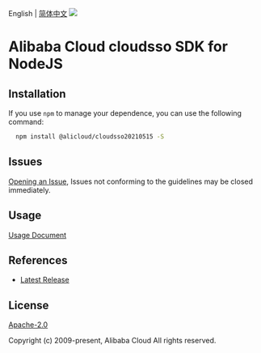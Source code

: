English | [简体中文](README-CN.md)
![](https://aliyunsdk-pages.alicdn.com/icons/AlibabaCloud.svg)

# Alibaba Cloud cloudsso SDK for NodeJS

## Installation
If you use `npm` to manage your dependence, you can use the following command:

```sh
  npm install @alicloud/cloudsso20210515 -S
```

## Issues
[Opening an Issue](https://github.com/aliyun/alibabacloud-typescript-sdk/issues/new), Issues not conforming to the guidelines may be closed immediately.

## Usage
[Usage Document](https://github.com/aliyun/alibabacloud-typescript-sdk/blob/master/docs/Usage-EN.md#quick-examples)

## References
* [Latest Release](https://github.com/aliyun/alibabacloud-typescript-sdk/)

## License
[Apache-2.0](http://www.apache.org/licenses/LICENSE-2.0)

Copyright (c) 2009-present, Alibaba Cloud All rights reserved.
